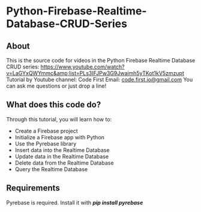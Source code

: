 # Python-Firebase-Realtime-Database-CRUD-Series

## About
This is the source code for videos in the Python Firebase Realtime Database CRUD series: https://www.youtube.com/watch?v=LaGYxQWYmmc&amp;list=PLs3IFJPw3G9Jwaimh5yTKot1kV5zmzupt
Tutorial by Youtube channel: Code First
Email: code.first.io@gmail.com
You can ask me questions or just drop a line!

## What does this code do?
Through this tutorial, you will learn how to:
* Create a Firebase project
* Initialize a Firebase app with Python 
* Use the Pyrebase library
* Insert data into the Realtime Database
* Update data in the Realtime Database
* Delete data from the Realtime Database
* Query the Realtime Database

## Requirements
Pyrebase is required. Install it with ___pip install pyrebase___
